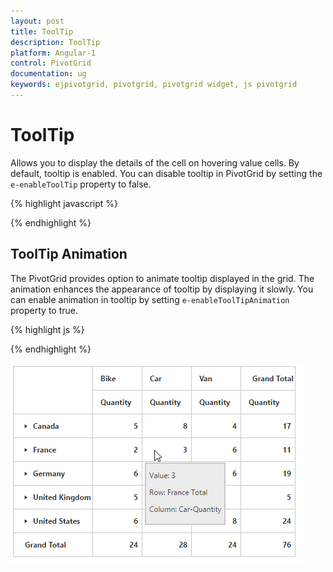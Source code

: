 ```yaml
---
layout: post
title: ToolTip
description: ToolTip
platform: Angular-1
control: PivotGrid
documentation: ug
keywords: ejpivotgrid, pivotgrid, pivotgrid widget, js pivotgrid 
---
```


# ToolTip

Allows you to display the details of the cell on hovering value cells. By default, tooltip is enabled.  You can disable tooltip in PivotGrid by setting the `e-enableToolTip`  property to false.

{% highlight javascript %}

<div ng-controller="PivotClientCtrl">
    <div id="PivotClient1" ej-pivotclient  e-enableToolTip=false />
</div

{% endhighlight %}

## ToolTip Animation

The PivotGrid provides option to animate tooltip displayed in the grid. The animation enhances the appearance of tooltip by displaying it slowly.  You can enable animation in tooltip by setting `e-enableToolTipAnimation` property to true.

{% highlight js %}

<div ng-controller="PivotClientCtrl">
    <div id="PivotClient1" ej-pivotclient  e-enableToolTipAnimation=true />
</div

{% endhighlight %}

![](ToolTip_images/ToolTip.png)

